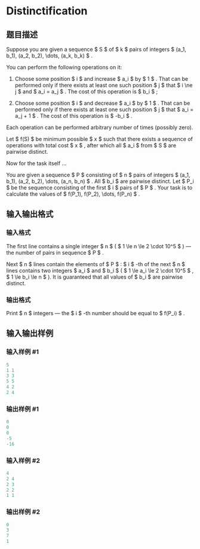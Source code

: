 # Distinctification

## 题目描述

Suppose you are given a sequence $ S $ of $ k $ pairs of integers $ (a_1, b_1), (a_2, b_2), \dots, (a_k, b_k) $ .

You can perform the following operations on it:

1. Choose some position $ i $ and increase $ a_i $ by $ 1 $ . That can be performed only if there exists at least one such position $ j $ that $ i \ne j $ and $ a_i = a_j $ . The cost of this operation is $ b_i $ ;

2. Choose some position $ i $ and decrease $ a_i $ by $ 1 $ . That can be performed only if there exists at least one such position $ j $ that $ a_i = a_j + 1 $ . The cost of this operation is $ -b_i $ .

Each operation can be performed arbitrary number of times (possibly zero).

Let $ f(S) $ be minimum possible $ x $ such that there exists a sequence of operations with total cost $ x $ , after which all $ a_i $ from $ S $ are pairwise distinct.

Now for the task itself ...

You are given a sequence $ P $ consisting of $ n $ pairs of integers $ (a_1, b_1), (a_2, b_2), \dots, (a_n, b_n) $ . All $ b_i $ are pairwise distinct. Let $ P_i $ be the sequence consisting of the first $ i $ pairs of $ P $ . Your task is to calculate the values of $ f(P_1), f(P_2), \dots, f(P_n) $ .

## 输入输出格式

### 输入格式

The first line contains a single integer $ n $ ( $ 1 \le n \le 2 \cdot 10^5 $ ) — the number of pairs in sequence $ P $ .

Next $ n $ lines contain the elements of $ P $ : $ i $ -th of the next $ n $ lines contains two integers $ a_i $ and $ b_i $ ( $ 1 \le a_i \le 2 \cdot 10^5 $ , $ 1 \le b_i \le n $ ). It is guaranteed that all values of $ b_i $ are pairwise distinct.

### 输出格式

Print $ n $ integers — the $ i $ -th number should be equal to $ f(P_i) $ .

## 输入输出样例

### 输入样例 #1

```cpp
5
1 1
3 3
5 5
4 2
2 4

```
### 输出样例 #1

```cpp
0
0
0
-5
-16

```
### 输入样例 #2

```cpp
4
2 4
2 3
2 2
1 1

```
### 输出样例 #2

```cpp
0
3
7
1

```
